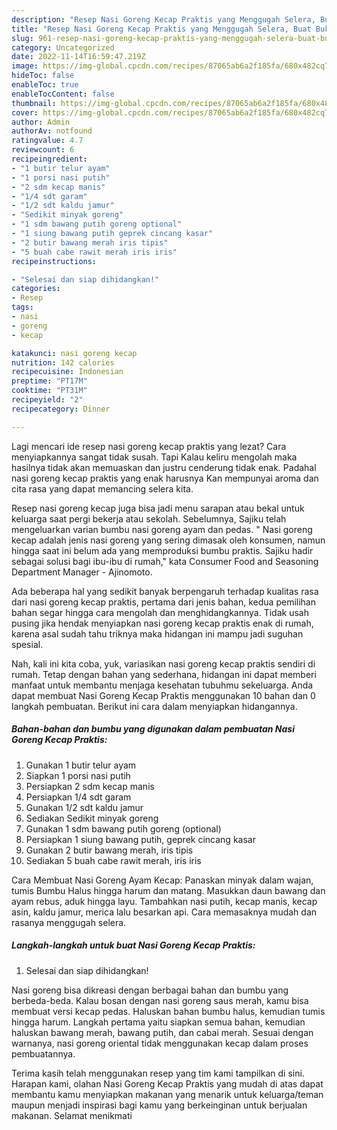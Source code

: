 ```yaml
---
description: "Resep Nasi Goreng Kecap Praktis yang Menggugah Selera, Buat Buka Puasa Lezat"
title: "Resep Nasi Goreng Kecap Praktis yang Menggugah Selera, Buat Buka Puasa Lezat"
slug: 961-resep-nasi-goreng-kecap-praktis-yang-menggugah-selera-buat-buka-puasa-lezat
category: Uncategorized
date: 2022-11-14T16:59:47.219Z
image: https://img-global.cpcdn.com/recipes/87065ab6a2f185fa/680x482cq70/nasi-goreng-kecap-praktis-foto-resep-utama.jpg
hideToc: false
enableToc: true
enableTocContent: false
thumbnail: https://img-global.cpcdn.com/recipes/87065ab6a2f185fa/680x482cq70/nasi-goreng-kecap-praktis-foto-resep-utama.jpg
cover: https://img-global.cpcdn.com/recipes/87065ab6a2f185fa/680x482cq70/nasi-goreng-kecap-praktis-foto-resep-utama.jpg
author: Admin
authorAv: notfound
ratingvalue: 4.7
reviewcount: 6
recipeingredient:
- "1 butir telur ayam"
- "1 porsi nasi putih"
- "2 sdm kecap manis"
- "1/4 sdt garam"
- "1/2 sdt kaldu jamur"
- "Sedikit minyak goreng"
- "1 sdm bawang putih goreng optional"
- "1 siung bawang putih geprek cincang kasar"
- "2 butir bawang merah iris tipis"
- "5 buah cabe rawit merah iris iris"
recipeinstructions:

- "Selesai dan siap dihidangkan!"
categories:
- Resep
tags:
- nasi
- goreng
- kecap

katakunci: nasi goreng kecap 
nutrition: 142 calories
recipecuisine: Indonesian
preptime: "PT17M"
cooktime: "PT31M"
recipeyield: "2"
recipecategory: Dinner

---
```



Lagi mencari ide resep nasi goreng kecap praktis yang lezat? Cara menyiapkannya sangat tidak susah. Tapi Kalau keliru mengolah maka hasilnya tidak akan memuaskan dan justru cenderung tidak enak. Padahal nasi goreng kecap praktis yang enak harusnya Kan mempunyai aroma dan cita rasa yang dapat memancing selera kita.


Resep nasi goreng kecap juga bisa jadi menu sarapan atau bekal untuk keluarga saat pergi bekerja atau sekolah. Sebelumnya, Sajiku telah mengeluarkan varian bumbu nasi goreng ayam dan pedas. &#34; Nasi goreng kecap adalah jenis nasi goreng yang sering dimasak oleh konsumen, namun hingga saat ini belum ada yang memproduksi bumbu praktis. Sajiku hadir sebagai solusi bagi ibu-ibu di rumah,&#34; kata Consumer Food and Seasoning Department Manager - Ajinomoto.

Ada beberapa hal yang sedikit banyak berpengaruh terhadap kualitas rasa dari nasi goreng kecap praktis, pertama dari jenis bahan, kedua pemilihan bahan segar hingga cara mengolah dan menghidangkannya. Tidak usah pusing jika hendak menyiapkan nasi goreng kecap praktis enak di rumah, karena asal sudah tahu triknya maka hidangan ini mampu jadi suguhan spesial.


Nah, kali ini kita coba, yuk, variasikan nasi goreng kecap praktis sendiri di rumah. Tetap dengan bahan yang sederhana, hidangan ini dapat memberi manfaat untuk membantu menjaga kesehatan tubuhmu sekeluarga. Anda dapat membuat Nasi Goreng Kecap Praktis menggunakan 10 bahan dan 0 langkah pembuatan. Berikut ini cara dalam menyiapkan hidangannya.

<!--inarticleads1-->

##### Bahan-bahan dan bumbu yang digunakan dalam pembuatan Nasi Goreng Kecap Praktis:

1. Gunakan 1 butir telur ayam
1. Siapkan 1 porsi nasi putih
1. Persiapkan 2 sdm kecap manis
1. Persiapkan 1/4 sdt garam
1. Gunakan 1/2 sdt kaldu jamur
1. Sediakan Sedikit minyak goreng
1. Gunakan 1 sdm bawang putih goreng (optional)
1. Persiapkan 1 siung bawang putih, geprek cincang kasar
1. Gunakan 2 butir bawang merah, iris tipis
1. Sediakan 5 buah cabe rawit merah, iris iris


Cara Membuat Nasi Goreng Ayam Kecap: Panaskan minyak dalam wajan, tumis Bumbu Halus hingga harum dan matang. Masukkan daun bawang dan ayam rebus, aduk hingga layu. Tambahkan nasi putih, kecap manis, kecap asin, kaldu jamur, merica lalu besarkan api. Cara memasaknya mudah dan rasanya menggugah selera. 

<!--inarticleads2-->

##### Langkah-langkah untuk buat Nasi Goreng Kecap Praktis:


1. Selesai dan siap dihidangkan!

Nasi goreng bisa dikreasi dengan berbagai bahan dan bumbu yang berbeda-beda. Kalau bosan dengan nasi goreng saus merah, kamu bisa membuat versi kecap pedas. Haluskan bahan bumbu halus, kemudian tumis hingga harum. Langkah pertama yaitu siapkan semua bahan, kemudian haluskan bawang merah, bawang putih, dan cabai merah. Sesuai dengan warnanya, nasi goreng oriental tidak menggunakan kecap dalam proses pembuatannya. 

Terima kasih telah menggunakan resep yang tim kami tampilkan di sini. Harapan kami, olahan Nasi Goreng Kecap Praktis yang mudah di atas dapat membantu kamu menyiapkan makanan yang menarik untuk keluarga/teman maupun menjadi inspirasi bagi kamu yang berkeinginan untuk berjualan makanan. Selamat menikmati
